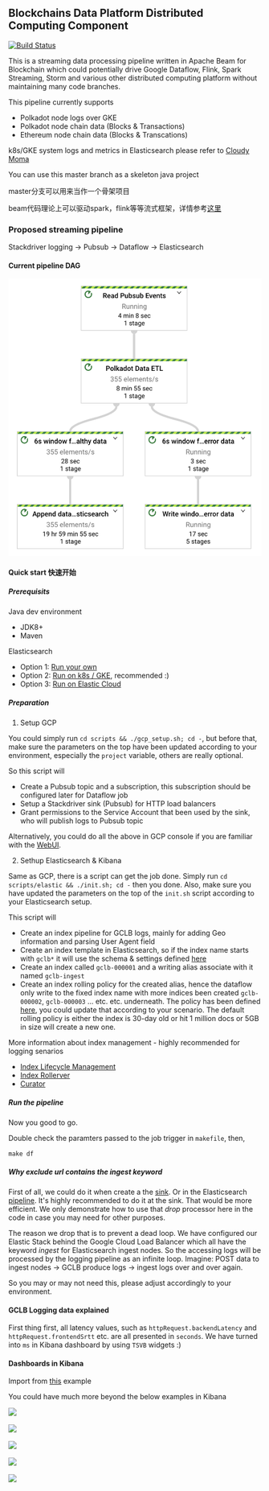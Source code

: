## Blockchains Data Platform Distributed Computing Component

[![Build Status](https://jenkins.bindiego.com/buildStatus/icon?job=raycom-gclb-log)](https://jenkins.bindiego.com/job/raycom-gclb-log/)

This is a streaming data processing pipeline written in Apache Beam for Blockchain which could potentially drive Google Dataflow, Flink, Spark Streaming, Storm and various other distributed computing platform without maintaining many code branches.

This pipeline currently supports

- Polkadot node logs over GKE
- Polkadot node chain data (Blocks & Transactions)
- Ethereum node chain data (Blocks & Transcations)

k8s/GKE system logs and metrics in Elasticsearch please refer to [Cloudy Moma](https://github.com/cloudymoma)

You can use this master branch as a skeleton java project

master分支可以用来当作一个骨架项目

beam代码理论上可以驱动spark，flink等等流式框架，详情参考[这里](https://beam.apache.org/documentation/runners/capability-matrix/)

### Proposed streaming pipeline

Stackdriver logging -> Pubsub -> Dataflow -> Elasticsearch

#### Current pipeline DAG
![](https://raw.githubusercontent.com/Tenet-X/raycom/polkadot/miscs/pipeline_dag.png)

#### Quick start 快速开始

##### Prerequisits

Java dev environment
- JDK8+
- Maven

Elasticsearch
- Option 1: [Run your own](https://github.com/bindiego/local_services/tree/develop/elastic)
- Option 2: [Run on k8s / GKE](https://github.com/bindiego/local_services/tree/develop/k8s/gke/elastic), recommended :)
- Option 3: [Run on Elastic Cloud](https://cloud.elastic.co/)

##### Preparation

1. Setup GCP

You could simply run `cd scripts && ./gcp_setup.sh; cd -`, but before that, make sure the parameters on the top have been updated according to your environment, especially the `project` variable, others are really optional.

So this script will

- Create a Pubsub topic and a subscription, this subscription should be configured later for Dataflow job
- Setup a Stackdriver sink (Pubsub) for HTTP load balancers
- Grant permissions to the Service Account that been used by the sink, who will publish logs to Pubsub topic

Alternatively, you could do all the above in GCP console if you are familiar with the [WebUI](https://console.cloud.google.com/).

2. Sethup Elasticsearch & Kibana

Same as GCP, there is a script can get the job done. Simply run `cd scripts/elastic && ./init.sh; cd -` then you done. Also, make sure you have updated the parameters on the top of the `init.sh` script according to your Elasticsearch setup.

This script will

- Create an index pipeline for GCLB logs, mainly for adding Geo information and parsing User Agent field
- Create an index template in Elasticsearch, so if the index name starts with `gclb*` it will use the schema & settings defined [here](https://github.com/cloudymoma/raycom/blob/gcp-lb-log/scripts/elastic/index-gclb-template.json)
- Create an index called `gclb-000001` and a writing alias associate with it named `gclb-ingest`
- Create an index rolling policy for the created alias, hence the dataflow only write to the fixed index name with more indices been created `gclb-000002`, `gclb-000003` ... etc. etc. underneath. The policy has been defined [here](https://github.com/cloudymoma/raycom/blob/gcp-lb-log/scripts/elastic/init.sh#L47), you could update that according to your scenario. The default rolling policy is either the index is 30-day old or hit 1 million docs or 5GB in size will create a new one.

More information about index management - highly recommended for logging senarios

- [Index Lifecycle Management](https://www.elastic.co/guide/en/elasticsearch/reference/current/index-lifecycle-management.html)
- [Index Rollerver](https://www.elastic.co/blog/managing-time-based-indices-efficiently)
- [Curator](https://www.elastic.co/guide/en/elasticsearch/client/curator/current/index.html)

##### Run the pipeline

Now you good to go.

Double check the paramters passed to the job trigger in `makefile`, then,

```
make df
```

##### Why exclude url contains the *ingest* keyword

First of all, we could do it when create a the [sink](https://github.com/cloudymoma/raycom/blob/gcp-lb-log/scripts/gcp_setup.sh#L16-L17). Or in the Elasticsearch [pipeline](https://github.com/cloudymoma/raycom/blob/gcp-lb-log/scripts/elastic/index-gclb-pipeline.json#L4-L8). It's highly recommended to do it at the sink. That would be more efficient. We only demonstrate how to use that *drop* processor here in the code in case you may need for other purposes.

The reason we drop that is to prevent a dead loop. We have configured our Elastic Stack behind the Google Cloud Load Balancer which all have the keyword *ingest* for Elasticsearch ingest nodes. So the accessing logs will be processed by the logging pipeline as an infinite loop. Imagine: POST data to ingest nodes -> GCLB produce logs -> ingest logs over and over again. 

So you may or may not need this, please adjust accordingly to your environment.

#### GCLB Logging data explained

First thing first, all latency values, such as `httpRequest.backendLatency` and `httpRequest.frontendSrtt` etc. are all presented in `seconds`. We have turned into `ms` in Kibana dashboard by using `TSVB` widgets :)

#### Dashboards in Kibana

Import from [this](https://github.com/cloudymoma/raycom/blob/gcp-lb-log/scripts/elastic/gclb_dashboard.ndjson) example

You could have much more beyond the below examples in Kibana

![](https://raw.githubusercontent.com/cloudymoma/raycom/gcp-lb-log/miscs/gclb-dash1.png)

![](https://raw.githubusercontent.com/cloudymoma/raycom/gcp-lb-log/miscs/gclb-dash2.png)

![](https://raw.githubusercontent.com/cloudymoma/raycom/gcp-lb-log/miscs/gclb-dash3.png)

![](https://raw.githubusercontent.com/cloudymoma/raycom/gcp-lb-log/miscs/gclb-dash4.png)

![](https://raw.githubusercontent.com/cloudymoma/raycom/gcp-lb-log/miscs/gclb-dash5.png)
